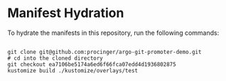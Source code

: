 
# Manifest Hydration

To hydrate the manifests in this repository, run the following commands:

```shell

git clone git@github.com:procinger/argo-git-promoter-demo.git
# cd into the cloned directory
git checkout ea7106be5174a6ed6f66fca07edd4d1936802875
kustomize build ./kustomize/overlays/test
```